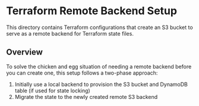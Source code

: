 # Terraform Remote Backend Setup

This directory contains Terraform configurations that create an S3 bucket to serve as a remote backend for Terraform state files.

## Overview

To solve the chicken and egg situation of needing a remote backend before you can create one, this setup follows a two-phase approach:

1. Initially use a local backend to provision the S3 bucket and DynamoDB table (if used for state locking)
2. Migrate the state to the newly created remote S3 backend
